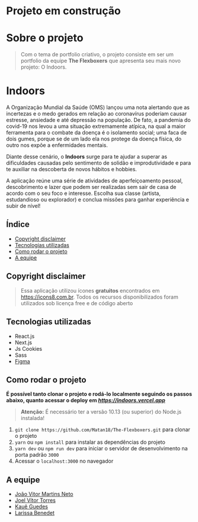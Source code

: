 # Projeto em construção

# Sobre o projeto

> Com o tema de portfolio criativo, o projeto consiste em ser um portfolio da equipe **The Flexboxers** que apresenta seu mais novo projeto: O Indoors.

# Indoors

A Organização Mundial da Saúde (OMS) lançou uma nota alertando que as incertezas e o medo gerados em relação ao coronavírus poderiam causar estresse, ansiedade e até depressão na população. De fato, a pandemia do covid-19 nos levou a uma situação extremamente atípica, na qual a maior ferramenta para o combate da doença é o isolamento social; uma faca de dois gumes, porque se de um lado ela nos protege da doença física, do outro nos expõe a enfermidades mentais.

Diante desse cenário, o **Indoors** surge para te ajudar a superar as dificuldades causadas pelo sentimento de solidão e improdutividade e para te auxiliar na descoberta de novos hábitos e hobbies.

A aplicação reúne uma série de atividades de aperfeiçoamento pessoal, descobrimento e lazer que podem ser realizadas sem sair de casa de acordo com o seu foco e interesse. Escolha sua classe (artista, estudandioso ou explorador) e conclua missões para ganhar experiência e subir de nível!

## Índice

-   [Copyright disclaimer](#copyright-disclaimer)
-   [Tecnologias utilizadas](#tecnologias-utilizadas)
-   [Como rodar o projeto](#como-rodar-o-projeto)
-   [A equipe](#a-equipe)

## Copyright disclaimer

> Essa aplicação utilizou ícones **gratuitos** encontrados em https://icons8.com.br. Todos os recursos disponibilizados foram utilizados sob licença free e de código aberto

## Tecnologias utilizadas

-   React.js
-   Next.js
-   Js Cookies
-   Sass
-   [Figma](https://www.figma.com/file/U8gNk00YMQabYapQRmICiF/Projeto-The-Flexboxers?node-id=0%3A1)

## Como rodar o projeto

**É possível tanto clonar o projeto e rodá-lo localmente seguindo os passos abaixo, quanto acessar o deploy em *https://indoors.vercel.app***

> **Atenção:** É necessário ter a versão 10.13 (ou superior) do Node.js instalada!

1. `git clone https://github.com/Matan18/The-Flexboxers.git` para clonar o projeto
2. `yarn` ou `npm install` para instalar as dependências do projeto
3. `yarn dev` ou `npm run dev` para iniciar o servidor de desenvolvimento na porta padrão `3000`
4. Acessar o `localhost:3000` no navegador

## A equipe

-   [João Vitor Martins Neto](https://github.com/Joao-1)
-   [Joel Vítor Torres](https://github.com/joevtap)
-   [Kauê Guedes](https://github.com/Kaue-G)
-   [Larissa Benedet](https://github.com/larissabenedet)
